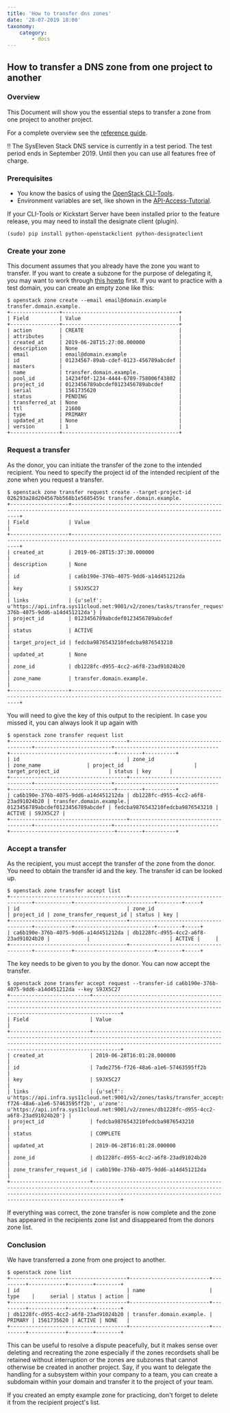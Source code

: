 ```yaml
---
title: 'How to transfer dns zones'
date: '28-07-2019 18:00'
taxonomy:
    category:
        - docs
---
```


## How to transfer a DNS zone from one project to another

### Overview

This Document will show you the essential steps to transfer a zone from one project to another project.

For a complete overview see the [reference guide](../../04.Reference/07.dns/docs.en.md).

!! The SysEleven Stack DNS service is currently in a test period. The test period ends in September 2019. Until then you can use all features free of charge.


### Prerequisites

* You know the basics of using the [OpenStack CLI-Tools](../../03.Howtos/02.openstack-cli/docs.en.md).
* Environment variables are set, like shown in the [API-Access-Tutorial](../../02.Tutorials/02.api-access/docs.en.md).

If your CLI-Tools or Kickstart Server have been installed prior to the feature release, you may need to install the designate client (plugin).

```shell
(sudo) pip install python-openstackclient python-designateclient
```


### Create your zone

This document assumes that you already have the zone you want to transfer.
If you want to create a subzone for the purpose of delegating it, you may want to work through [this howto](../../02.Tutorials/09.dnsaas/docs.en.md) first.
If you want to practice with a test domain, you can create an empty zone like this:

```shell
$ openstack zone create --email email@domain.example transfer.domain.example.
+----------------+--------------------------------------+
| Field          | Value                                |
+----------------+--------------------------------------+
| action         | CREATE                               |
| attributes     |                                      |
| created_at     | 2019-06-28T15:27:00.000000           |
| description    | None                                 |
| email          | email@domain.example                 |
| id             | 01234567-89ab-cdef-0123-456789abcdef |
| masters        |                                      |
| name           | transfer.domain.example.             |
| pool_id        | 14234f0f-1234-4444-6789-758006f43802 |
| project_id     | 0123456789abcdef0123456789abcdef     |
| serial         | 1561735620                           |
| status         | PENDING                              |
| transferred_at | None                                 |
| ttl            | 21600                                |
| type           | PRIMARY                              |
| updated_at     | None                                 |
| version        | 1                                    |
+----------------+--------------------------------------+
```

### Request a transfer

As the donor, you can initiate the transfer of the zone to the intended recipient. You need to specify the project id of the intended recipient of the zone when you request a transfer.

```shell
$ openstack zone transfer request create --target-project-id 026293a28d204567bb568b1e5685459c transfer.domain.example.
+-------------------+---------------------------------------------------------------------------------------------------------------------------+
| Field             | Value                                                                                                                     |
+-------------------+---------------------------------------------------------------------------------------------------------------------------+
| created_at        | 2019-06-28T15:37:30.000000                                                                                                |
| description       | None                                                                                                                      |
| id                | ca6b190e-376b-4075-9dd6-a14d451212da                                                                                      |
| key               | S9JX5C27                                                                                                                  |
| links             | {u'self': u'https://api.infra.sys11cloud.net:9001/v2/zones/tasks/transfer_requests/ca6b190e-376b-4075-9dd6-a14d451212da'} |
| project_id        | 0123456789abcdef0123456789abcdef                                                                                          |
| status            | ACTIVE                                                                                                                    |
| target_project_id | fedcba9876543210fedcba9876543210                                                                                          |
| updated_at        | None                                                                                                                      |
| zone_id           | db1228fc-d955-4cc2-a6f8-23ad91024b20                                                                                      |
| zone_name         | transfer.domain.example.                                                                                                  |
+-------------------+---------------------------------------------------------------------------------------------------------------------------+
```

You will need to give the key of this output to the recipient. In case you missed it, you can always look it up again with

```shell
$ openstack zone transfer request list
+--------------------------------------+--------------------------------------+-------------------------+----------------------------------+----------------------------------+--------+----------+
| id                                   | zone_id                              | zone_name               | project_id                       | target_project_id                | status | key      |
+--------------------------------------+--------------------------------------+-------------------------+----------------------------------+----------------------------------+--------+----------+
| ca6b190e-376b-4075-9dd6-a14d451212da | db1228fc-d955-4cc2-a6f8-23ad91024b20 | transfer.domain.example.| 0123456789abcdef0123456789abcdef | fedcba9876543210fedcba9876543210 | ACTIVE | S9JX5C27 |
+--------------------------------------+--------------------------------------+-------------------------+----------------------------------+----------------------------------+--------+----------+
```

### Accept a transfer

As the recipient, you must accept the transfer of the zone from the donor. You need to obtain the transfer id and the key. The transfer id can be looked up.

```shell
$ openstack zone transfer accept list
+--------------------------------------+--------------------------------------+------------+--------------------------+--------+-----+
| id                                   | zone_id                              | project_id | zone_transfer_request_id | status | key |
+--------------------------------------+--------------------------------------+------------+--------------------------+--------+-----+
| ca6b190e-376b-4075-9dd6-a14d451212da | db1228fc-d955-4cc2-a6f8-23ad91024b20 |            |                          | ACTIVE |     |
+--------------------------------------+--------------------------------------+------------+--------------------------+--------+-----+
```

The key needs to be given to you by the donor. You can now accept the transfer.

```shell
$ openstack zone transfer accept request --transfer-id ca6b190e-376b-4075-9dd6-a14d451212da --key S9JX5C27
+--------------------------+---------------------------------------------------------------------------------------------------------------------------------------------------------------------------------------------------------------------------+
| Field                    | Value                                                                                                                                                                                                                     |
+--------------------------+---------------------------------------------------------------------------------------------------------------------------------------------------------------------------------------------------------------------------+
| created_at               | 2019-06-28T16:01:28.000000                                                                                                                                                                                                |
| id                       | 7ade2756-f726-48a6-a1e6-57463595ff2b                                                                                                                                                                                      |
| key                      | S9JX5C27                                                                                                                                                                                                                  |
| links                    | {u'self': u'https://api.infra.sys11cloud.net:9001/v2/zones/tasks/transfer_accepts/7ade2756-f726-48a6-a1e6-57463595ff2b', u'zone': u'https://api.infra.sys11cloud.net:9001/v2/zones/db1228fc-d955-4cc2-a6f8-23ad91024b20'} |
| project_id               | fedcba9876543210fedcba9876543210                                                                                                                                                                                          |
| status                   | COMPLETE                                                                                                                                                                                                                  |
| updated_at               | 2019-06-28T16:01:28.000000                                                                                                                                                                                                |
| zone_id                  | db1228fc-d955-4cc2-a6f8-23ad91024b20                                                                                                                                                                                      |
| zone_transfer_request_id | ca6b190e-376b-4075-9dd6-a14d451212da                                                                                                                                                                                      |
+--------------------------+---------------------------------------------------------------------------------------------------------------------------------------------------------------------------------------------------------------------------+
```

If everything was correct, the zone transfer is now complete and the zone has appeared in the recipients zone list and disappeared from the donors zone list.



### Conclusion

We have transferred a zone from one project to another.

```shell
$ openstack zone list
+--------------------------------------+--------------------------+---------+------------+--------+--------+
| id                                   | name                     | type    |     serial | status | action |
+--------------------------------------+--------------------------+---------+------------+--------+--------+
| db1228fc-d955-4cc2-a6f8-23ad91024b20 | transfer.domain.example. | PRIMARY | 1561735620 | ACTIVE | NONE   |
+--------------------------------------+--------------------------+---------+------------+--------+--------+
```

This can be useful to resolve a dispute peacefully, but it makes sense over deleting and recreating the zone especially if the zones recordsets shall be retained without interruption or the zones are subzones that cannot otherwise be created in another project.
Say, if you want to delegate the handling for a subsystem within your company to a team, you can create a subdomain within your domain and transfer it to the project of your team.

If you created an empty example zone for practicing, don't forget to delete it from the recipient project's list.
